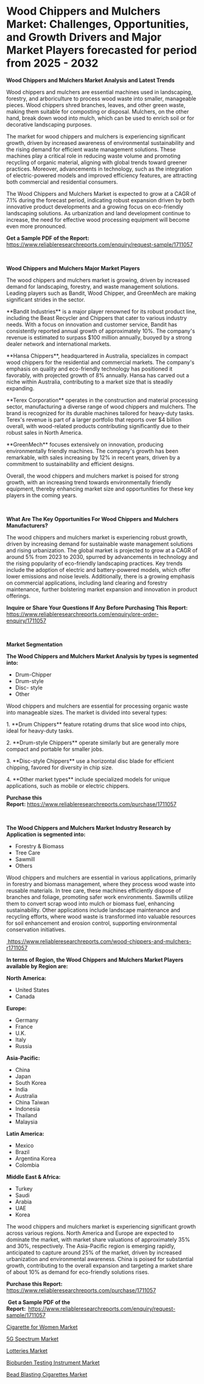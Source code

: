 <p><h1>Wood Chippers and Mulchers Market: Challenges, Opportunities, and Growth Drivers and Major Market Players forecasted for period from 2025 - 2032</h1></p><p><strong>Wood Chippers and Mulchers Market Analysis and Latest Trends</strong></p>
<p><p>Wood chippers and mulchers are essential machines used in landscaping, forestry, and arboriculture to process wood waste into smaller, manageable pieces. Wood chippers shred branches, leaves, and other green waste, making them suitable for composting or disposal. Mulchers, on the other hand, break down wood into mulch, which can be used to enrich soil or for decorative landscaping purposes. </p><p>The market for wood chippers and mulchers is experiencing significant growth, driven by increased awareness of environmental sustainability and the rising demand for efficient waste management solutions. These machines play a critical role in reducing waste volume and promoting recycling of organic material, aligning with global trends toward greener practices. Moreover, advancements in technology, such as the integration of electric-powered models and improved efficiency features, are attracting both commercial and residential consumers. </p><p>The Wood Chippers and Mulchers Market is expected to grow at a CAGR of 7.1% during the forecast period, indicating robust expansion driven by both innovative product developments and a growing focus on eco-friendly landscaping solutions. As urbanization and land development continue to increase, the need for effective wood processing equipment will become even more pronounced.</p></p>
<p><strong>Get a Sample PDF of the Report:&nbsp;</strong> <a href="https://www.reliableresearchreports.com/enquiry/request-sample/1711057?utm_campaign=34&utm_medium=2&utm_source=Github&utm_content=ia&utm_term=10012025&utm_id=wood-chippers-and-mulchers">https://www.reliableresearchreports.com/enquiry/request-sample/1711057</a></p>
<p>&nbsp;</p>
<p><strong>Wood Chippers and Mulchers Major Market Players</strong></p>
<p><p>The wood chippers and mulchers market is growing, driven by increased demand for landscaping, forestry, and waste management solutions. Leading players such as Bandit, Wood Chipper, and GreenMech are making significant strides in the sector.</p><p>**Bandit Industries** is a major player renowned for its robust product line, including the Beast Recycler and Chippers that cater to various industry needs. With a focus on innovation and customer service, Bandit has consistently reported annual growth of approximately 10%. The company's revenue is estimated to surpass $100 million annually, buoyed by a strong dealer network and international markets.</p><p>**Hansa Chippers**, headquartered in Australia, specializes in compact wood chippers for the residential and commercial markets. The company's emphasis on quality and eco-friendly technology has positioned it favorably, with projected growth of 8% annually. Hansa has carved out a niche within Australia, contributing to a market size that is steadily expanding.</p><p>**Terex Corporation** operates in the construction and material processing sector, manufacturing a diverse range of wood chippers and mulchers. The brand is recognized for its durable machines tailored for heavy-duty tasks. Terex's revenue is part of a larger portfolio that reports over $4 billion overall, with wood-related products contributing significantly due to their robust sales in North America.</p><p>**GreenMech** focuses extensively on innovation, producing environmentally friendly machines. The company's growth has been remarkable, with sales increasing by 12% in recent years, driven by a commitment to sustainability and efficient designs.</p><p>Overall, the wood chippers and mulchers market is poised for strong growth, with an increasing trend towards environmentally friendly equipment, thereby enhancing market size and opportunities for these key players in the coming years.</p></p>
<p>&nbsp;</p>
<p><strong>What Are The Key Opportunities For Wood Chippers and Mulchers Manufacturers?</strong></p>
<p><p>The wood chippers and mulchers market is experiencing robust growth, driven by increasing demand for sustainable waste management solutions and rising urbanization. The global market is projected to grow at a CAGR of around 5% from 2023 to 2030, spurred by advancements in technology and the rising popularity of eco-friendly landscaping practices. Key trends include the adoption of electric and battery-powered models, which offer lower emissions and noise levels. Additionally, there is a growing emphasis on commercial applications, including land clearing and forestry maintenance, further bolstering market expansion and innovation in product offerings.</p></p>
<p><strong>Inquire or Share Your Questions If Any Before Purchasing This Report:</strong> <a href="https://www.reliableresearchreports.com/enquiry/pre-order-enquiry/1711057?utm_campaign=34&utm_medium=2&utm_source=Github&utm_content=ia&utm_term=10012025&utm_id=wood-chippers-and-mulchers">https://www.reliableresearchreports.com/enquiry/pre-order-enquiry/1711057</a></p>
<p>&nbsp;</p>
<p><strong>Market Segmentation</strong></p>
<p><strong>The Wood Chippers and Mulchers Market Analysis by types is segmented into:</strong></p>
<p><ul><li>Drum-Chipper</li><li>Drum-style</li><li>Disc- style</li><li>Other</li></ul></p>
<p><p>Wood chippers and mulchers are essential for processing organic waste into manageable sizes. The market is divided into several types: </p><p>1. **Drum Chippers** feature rotating drums that slice wood into chips, ideal for heavy-duty tasks.</p><p>2. **Drum-style Chippers** operate similarly but are generally more compact and portable for smaller jobs.</p><p>3. **Disc-style Chippers** use a horizontal disc blade for efficient chipping, favored for diversity in chip size.</p><p>4. **Other market types** include specialized models for unique applications, such as mobile or electric chippers.</p></p>
<p><strong>Purchase this Report:&nbsp;</strong><a href="https://www.reliableresearchreports.com/purchase/1711057?utm_campaign=34&utm_medium=2&utm_source=Github&utm_content=ia&utm_term=10012025&utm_id=wood-chippers-and-mulchers">https://www.reliableresearchreports.com/purchase/1711057</a></p>
<p>&nbsp;</p>
<p><strong>The Wood Chippers and Mulchers Market Industry Research by Application is segmented into:</strong></p>
<p><ul><li>Forestry & Biomass</li><li>Tree Care</li><li>Sawmill</li><li>Others</li></ul></p>
<p><p>Wood chippers and mulchers are essential in various applications, primarily in forestry and biomass management, where they process wood waste into reusable materials. In tree care, these machines efficiently dispose of branches and foliage, promoting safer work environments. Sawmills utilize them to convert scrap wood into mulch or biomass fuel, enhancing sustainability. Other applications include landscape maintenance and recycling efforts, where wood waste is transformed into valuable resources for soil enhancement and erosion control, supporting environmental conservation initiatives.</p></p>
<p><a href="https://www.reliableresearchreports.com/wood-chippers-and-mulchers-r1711057?utm_campaign=34&utm_medium=2&utm_source=Github&utm_content=ia&utm_term=10012025&utm_id=wood-chippers-and-mulchers">&nbsp;https://www.reliableresearchreports.com/wood-chippers-and-mulchers-r1711057</a></p>
<p><strong>In terms of Region, the Wood Chippers and Mulchers Market Players available by Region are:</strong></p>
<p>
    <p> <strong> North America: </strong>
        <ul>
            <li>United States</li>
            <li>Canada</li>
        </ul>
        </p> 
    <p> <strong> Europe: </strong>
        <ul>
            <li>Germany</li>
            <li>France</li>
            <li>U.K.</li>
            <li>Italy</li>
            <li>Russia</li>
        </ul>
        </p> 
    <p> <strong> Asia-Pacific: </strong>
        <ul>
            <li>China</li>
            <li>Japan</li>
            <li>South Korea</li>
            <li>India</li>
            <li>Australia</li>
            <li>China Taiwan</li>
            <li>Indonesia</li>
            <li>Thailand</li>
            <li>Malaysia</li>
        </ul>
        </p> 
    <p> <strong> Latin America: </strong>
        <ul>
            <li>Mexico</li>
            <li>Brazil</li>
            <li>Argentina Korea</li>
            <li>Colombia</li>
        </ul>
        </p> 
    <p> <strong> Middle East & Africa: </strong>
        <ul>
            <li>Turkey</li>
            <li>Saudi</li>
            <li>Arabia</li>
            <li>UAE</li>
            <li>Korea</li>
        </ul>
    </p>
    </p>
<p><p>The wood chippers and mulchers market is experiencing significant growth across various regions. North America and Europe are expected to dominate the market, with market share valuations of approximately 35% and 30%, respectively. The Asia-Pacific region is emerging rapidly, anticipated to capture around 25% of the market, driven by increased urbanization and environmental awareness. China is poised for substantial growth, contributing to the overall expansion and targeting a market share of about 10% as demand for eco-friendly solutions rises.</p></p>
<p><strong>Purchase this Report: </strong><a href="https://www.reliableresearchreports.com/purchase/1711057?utm_campaign=34&utm_medium=2&utm_source=Github&utm_content=ia&utm_term=10012025&utm_id=wood-chippers-and-mulchers">https://www.reliableresearchreports.com/purchase/1711057</a></p>
<p>&nbsp;<strong>Get a Sample PDF of the Report:&nbsp;&nbsp;</strong><a href="https://www.reliableresearchreports.com/enquiry/request-sample/1711057?utm_campaign=34&utm_medium=2&utm_source=Github&utm_content=ia&utm_term=10012025&utm_id=wood-chippers-and-mulchers">https://www.reliableresearchreports.com/enquiry/request-sample/1711057</a></p>
<p><strong></strong></p>
<p><p><a href="https://github.com/HobertDavis43/Market-Research-Report-List-1/blob/main/cigarette-for-women-market.md?utm_campaign=34&utm_medium=2&utm_source=Github&utm_content=ia&utm_term=10012025&utm_id=wood-chippers-and-mulchers">Cigarette for Women Market</a></p><p><a href="https://github.com/AshikRahman991/Market-Research-Report-List-1/blob/main/5g-spectrum-market.md?utm_campaign=34&utm_medium=2&utm_source=Github&utm_content=ia&utm_term=10012025&utm_id=wood-chippers-and-mulchers">5G Spectrum Market</a></p><p><a href="https://github.com/arvelm4nthig/Market-Research-Report-List-1/blob/main/lotteries-market.md?utm_campaign=34&utm_medium=2&utm_source=Github&utm_content=ia&utm_term=10012025&utm_id=wood-chippers-and-mulchers">Lotteries Market</a></p><p><a href="https://github.com/jaquelynhasenaue8/Market-Research-Report-List-1/blob/main/bioburden-testing-instrument-market.md?utm_campaign=34&utm_medium=2&utm_source=Github&utm_content=ia&utm_term=10012025&utm_id=wood-chippers-and-mulchers">Bioburden Testing Instrument Market</a></p><p><a href="https://github.com/AlisaRowe24/Market-Research-Report-List-1/blob/main/bead-blasting-cigarettes-market.md?utm_campaign=34&utm_medium=2&utm_source=Github&utm_content=ia&utm_term=10012025&utm_id=wood-chippers-and-mulchers">Bead Blasting Cigarettes Market</a></p></p>